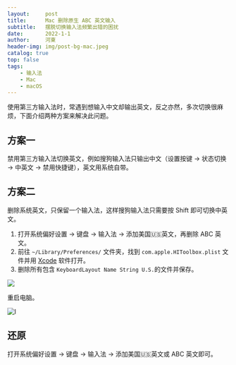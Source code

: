 ```yaml
---
layout:     post
title:      Mac 删除原生 ABC 英文输入
subtitle:   摆脱切换输入法频繁出错的困扰
date:       2022-1-1
author:     河東
header-img: img/post-bg-mac.jpeg
catalog: true
top: false
tags:
    - 输入法
    - Mac
    - macOS
---
```



使用第三方输入法时，常遇到想输入中文却输出英文，反之亦然，多次切换很麻烦，下面介绍两种方案来解决此问题。

## 方案一

禁用第三方输入法切换英文，例如搜狗输入法只输出中文（设置按键 → 状态切换 → 中英文 → 禁用快捷键），英文用系统自带。

## 方案二

删除系统英文，只保留一个输入法，这样搜狗输入法只需要按 Shift 即可切换中英文。

1. 打开系统偏好设置 → 键盘 → 输入法 → 添加美国🇺🇸英文，再删除 ABC 英文。
2. 前往 `~/Library/Preferences/` 文件夹，找到 `com.apple.HIToolbox.plist` 文件并用 [Xcode](https://apps.apple.com/cn/app/xcode/id497799835?mt=12) 软件打开。
3. 删除所有包含 `KeyboardLayout Name String U.S.`的文件并保存。

![](https://i.imgur.com/RWMziKi.png)

重启电脑。

![I](https://i.imgur.com/JvzQHNH.png)
## 还原

打开系统偏好设置 → 键盘 → 输入法 → 添加美国🇺🇸英文或 ABC 英文即可。